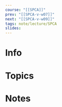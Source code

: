 ```yaml
---
course: "[[SPCA]]"
prev: "[[SPCA-v-w07]]"
next: "[[SPCA-v-w09]]"
tags: note/lecture/SPCA
slides:
---
```



# Info


# Topics


# Notes
